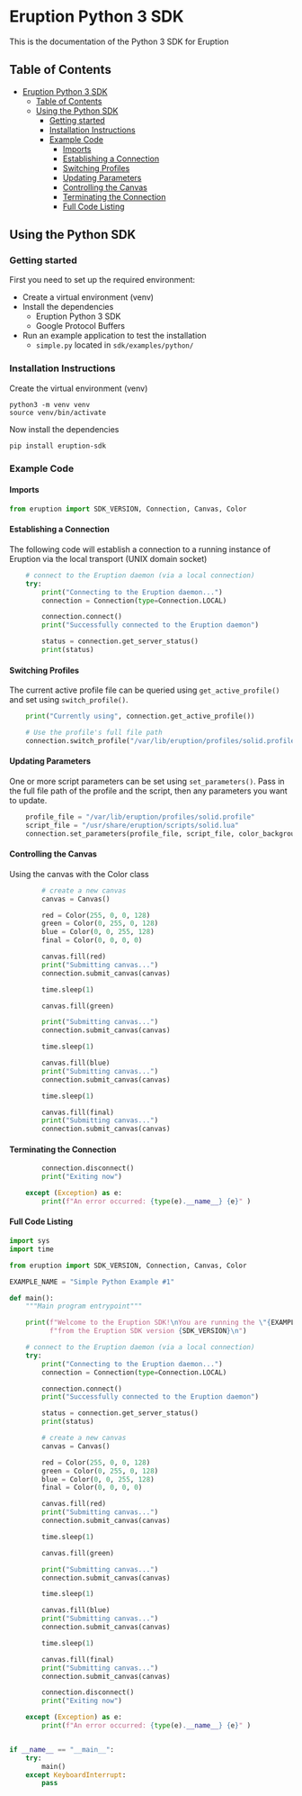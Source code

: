 # Eruption Python 3 SDK

This is the documentation of the Python 3 SDK for Eruption

## Table of Contents

- [Eruption Python 3 SDK](#eruption-python-3-sdk)
  - [Table of Contents](#table-of-contents)
  - [Using the Python SDK](#using-the-python-sdk)
    - [Getting started](#getting-started)
    - [Installation Instructions](#installation-instructions)
    - [Example Code](#example-code)
      - [Imports](#imports)
      - [Establishing a Connection](#establishing-a-connection)
      - [Switching Profiles](#switching-profiles)
      - [Updating Parameters](#updating-parameters)
      - [Controlling the Canvas](#controlling-the-canvas)
      - [Terminating the Connection](#terminating-the-connection)
      - [Full Code Listing](#full-code-listing)

## Using the Python SDK

### Getting started

First you need to set up the required environment:

- Create a virtual environment (venv)
- Install the dependencies
  - Eruption Python 3 SDK
  - Google Protocol Buffers
- Run an example application to test the installation
  - `simple.py` located in `sdk/examples/python/`

### Installation Instructions

Create the virtual environment (venv)

```shell
python3 -m venv venv
source venv/bin/activate
```

Now install the dependencies

```shell
pip install eruption-sdk
```

### Example Code

#### Imports

```python
from eruption import SDK_VERSION, Connection, Canvas, Color
```

#### Establishing a Connection

The following code will establish a connection to a running instance of Eruption via the
local transport (UNIX domain socket)

```python
    # connect to the Eruption daemon (via a local connection)
    try:
        print("Connecting to the Eruption daemon...")
        connection = Connection(type=Connection.LOCAL)

        connection.connect()
        print("Successfully connected to the Eruption daemon")

        status = connection.get_server_status()
        print(status)
```

#### Switching Profiles

The current active profile file can be queried using `get_active_profile()` and set using `switch_profile()`.

```python
    print("Currently using", connection.get_active_profile())
```

```python
    # Use the profile's full file path
    connection.switch_profile("/var/lib/eruption/profiles/solid.profile")
```

#### Updating Parameters

One or more script parameters can be set using `set_parameters()`. Pass in the full file
path of the profile and the script, then any parameters you want to update.

```python
    profile_file = "/var/lib/eruption/profiles/solid.profile"
    script_file = "/usr/share/eruption/scripts/solid.lua"
    connection.set_parameters(profile_file, script_file, color_background="#ff3f00ff", opacity=0.9)
```

#### Controlling the Canvas

Using the canvas with the Color class

```python
        # create a new canvas
        canvas = Canvas()

        red = Color(255, 0, 0, 128)
        green = Color(0, 255, 0, 128)
        blue = Color(0, 0, 255, 128)
        final = Color(0, 0, 0, 0)

        canvas.fill(red)
        print("Submitting canvas...")
        connection.submit_canvas(canvas)

        time.sleep(1)

        canvas.fill(green)

        print("Submitting canvas...")
        connection.submit_canvas(canvas)

        time.sleep(1)

        canvas.fill(blue)
        print("Submitting canvas...")
        connection.submit_canvas(canvas)

        time.sleep(1)

        canvas.fill(final)
        print("Submitting canvas...")
        connection.submit_canvas(canvas)
```

#### Terminating the Connection

```python
        connection.disconnect()
        print("Exiting now")

    except (Exception) as e:
        print(f"An error occurred: {type(e).__name__} {e}" )
```

#### Full Code Listing

```python
import sys
import time

from eruption import SDK_VERSION, Connection, Canvas, Color

EXAMPLE_NAME = "Simple Python Example #1"

def main():
    """Main program entrypoint"""

    print(f"Welcome to the Eruption SDK!\nYou are running the \"{EXAMPLE_NAME}\" "
          f"from the Eruption SDK version {SDK_VERSION}\n")

    # connect to the Eruption daemon (via a local connection)
    try:
        print("Connecting to the Eruption daemon...")
        connection = Connection(type=Connection.LOCAL)

        connection.connect()
        print("Successfully connected to the Eruption daemon")

        status = connection.get_server_status()
        print(status)

        # create a new canvas
        canvas = Canvas()

        red = Color(255, 0, 0, 128)
        green = Color(0, 255, 0, 128)
        blue = Color(0, 0, 255, 128)
        final = Color(0, 0, 0, 0)

        canvas.fill(red)
        print("Submitting canvas...")
        connection.submit_canvas(canvas)

        time.sleep(1)

        canvas.fill(green)

        print("Submitting canvas...")
        connection.submit_canvas(canvas)

        time.sleep(1)

        canvas.fill(blue)
        print("Submitting canvas...")
        connection.submit_canvas(canvas)

        time.sleep(1)

        canvas.fill(final)
        print("Submitting canvas...")
        connection.submit_canvas(canvas)

        connection.disconnect()
        print("Exiting now")

    except (Exception) as e:
        print(f"An error occurred: {type(e).__name__} {e}" )


if __name__ == "__main__":
    try:
        main()
    except KeyboardInterrupt:
        pass
```
